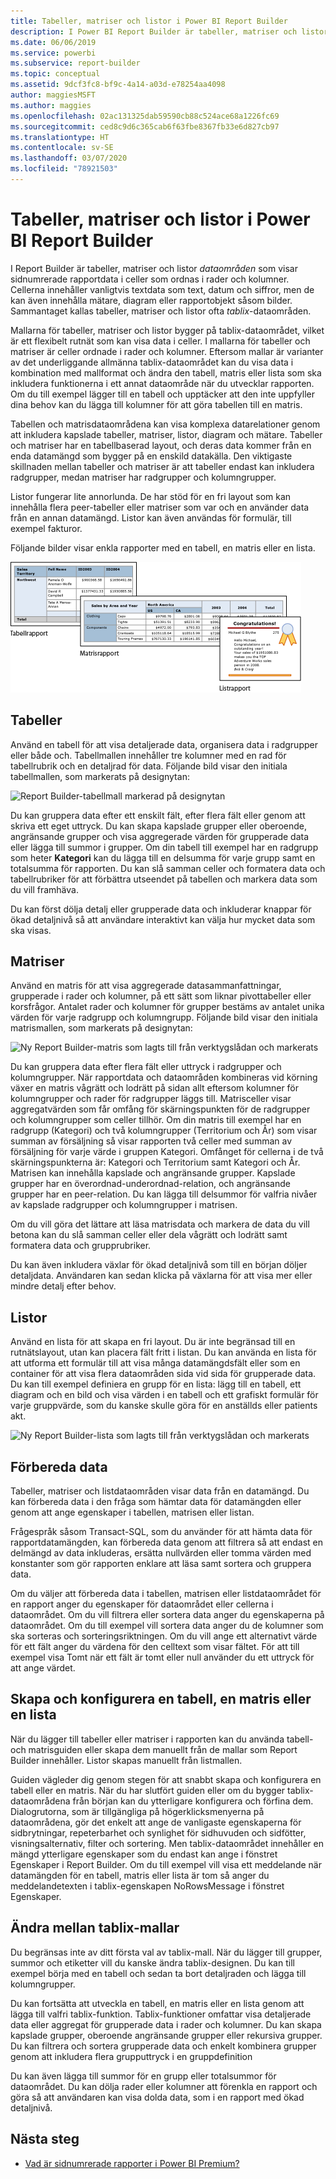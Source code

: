 ```yaml
---
title: Tabeller, matriser och listor i Power BI Report Builder
description: I Power BI Report Builder är tabeller, matriser och listor dataområden som visar sidnumrerade rapportdata i celler som ordnas i rader och kolumner.
ms.date: 06/06/2019
ms.service: powerbi
ms.subservice: report-builder
ms.topic: conceptual
ms.assetid: 9dcf3fc8-bf9c-4a14-a03d-e78254aa4098
author: maggiesMSFT
ms.author: maggies
ms.openlocfilehash: 02ac131325dab59590cb88c524ace68a1226fc69
ms.sourcegitcommit: ced8c9d6c365cab6f63fbe8367fb33e6d827cb97
ms.translationtype: HT
ms.contentlocale: sv-SE
ms.lasthandoff: 03/07/2020
ms.locfileid: "78921503"
---
```

# <a name="tables-matrixes-and-lists-in-power-bi-report-builder"></a>Tabeller, matriser och listor i Power BI Report Builder
 I Report Builder är tabeller, matriser och listor *dataområden* som visar sidnumrerade rapportdata i celler som ordnas i rader och kolumner. Cellerna innehåller vanligtvis textdata som text, datum och siffror, men de kan även innehålla mätare, diagram eller rapportobjekt såsom bilder. Sammantaget kallas tabeller, matriser och listor ofta *tablix*-dataområden.  
  
 Mallarna för tabeller, matriser och listor bygger på tablix-dataområdet, vilket är ett flexibelt rutnät som kan visa data i celler. I mallarna för tabeller och matriser är celler ordnade i rader och kolumner. Eftersom mallar är varianter av det underliggande allmänna tablix-dataområdet kan du visa data i kombination med mallformat och ändra den tabell, matris eller lista som ska inkludera funktionerna i ett annat dataområde när du utvecklar rapporten. Om du till exempel lägger till en tabell och upptäcker att den inte uppfyller dina behov kan du lägga till kolumner för att göra tabellen till en matris.  
  
 Tabellen och matrisdataområdena kan visa komplexa datarelationer genom att inkludera kapslade tabeller, matriser, listor, diagram och mätare. Tabeller och matriser har en tabellbaserad layout, och deras data kommer från en enda datamängd som bygger på en enskild datakälla. Den viktigaste skillnaden mellan tabeller och matriser är att tabeller endast kan inkludera radgrupper, medan matriser har radgrupper och kolumngrupper.  
  
 Listor fungerar lite annorlunda. De har stöd för en fri layout som kan innehålla flera peer-tabeller eller matriser som var och en använder data från en annan datamängd. Listor kan även användas för formulär, till exempel fakturor.  
  
 Följande bilder visar enkla rapporter med en tabell, en matris eller en lista.  

![Tabell, matris och lista för Report Builder](media/report-builder-tables-matrices-lists/report-builder-table-matrix-list.png)
  
##  <a name="Table"></a> Tabeller  
 Använd en tabell för att visa detaljerade data, organisera data i radgrupper eller både och. Tabellmallen innehåller tre kolumner med en rad för tabellrubrik och en detaljrad för data. Följande bild visar den initiala tabellmallen, som markerats på designytan:  

![Report Builder-tabellmall markerad på designytan](media/report-builder-tables-matrices-lists/report-builder-new-table.png)
  
 Du kan gruppera data efter ett enskilt fält, efter flera fält eller genom att skriva ett eget uttryck. Du kan skapa kapslade grupper eller oberoende, angränsande grupper och visa aggregerade värden för grupperade data eller lägga till summor i grupper. Om din tabell till exempel har en radgrupp som heter **Kategori** kan du lägga till en delsumma för varje grupp samt en totalsumma för rapporten. Du kan slå samman celler och formatera data och tabellrubriker för att förbättra utseendet på tabellen och markera data som du vill framhäva.  
  
 Du kan först dölja detalj eller grupperade data och inkluderar knappar för ökad detaljnivå så att användare interaktivt kan välja hur mycket data som ska visas.  
  
##  <a name="Matrix"></a> Matriser  
 Använd en matris för att visa aggregerade datasammanfattningar, grupperade i rader och kolumner, på ett sätt som liknar pivottabeller eller korsfrågor. Antalet rader och kolumner för grupper bestäms av antalet unika värden för varje radgrupp och kolumngrupp. Följande bild visar den initiala matrismallen, som markerats på designytan:  

![Ny Report Builder-matris som lagts till från verktygslådan och markerats](media/report-builder-tables-matrices-lists/report-builder-new-matrix.png)
 
 Du kan gruppera data efter flera fält eller uttryck i radgrupper och kolumngrupper. När rapportdata och dataområden kombineras vid körning växer en matris vågrätt och lodrätt på sidan allt eftersom kolumner för kolumngrupper och rader för radgrupper läggs till. Matrisceller visar aggregatvärden som får omfång för skärningspunkten för de radgrupper och kolumngrupper som celler tillhör. Om din matris till exempel har en radgrupp (Kategori) och två kolumngrupper (Territorium och År) som visar summan av försäljning så visar rapporten två celler med summan av försäljning för varje värde i gruppen Kategori. Omfånget för cellerna i de två skärningspunkterna är: Kategori och Territorium samt Kategori och År. Matrisen kan innehålla kapslade och angränsande grupper. Kapslade grupper har en överordnad-underordnad-relation, och angränsande grupper har en peer-relation. Du kan lägga till delsummor för valfria nivåer av kapslade radgrupper och kolumngrupper i matrisen.  
  
 Om du vill göra det lättare att läsa matrisdata och markera de data du vill betona kan du slå samman celler eller dela vågrätt och lodrätt samt formatera data och grupprubriker.  
  
 Du kan även inkludera växlar för ökad detaljnivå som till en början döljer detaljdata. Användaren kan sedan klicka på växlarna för att visa mer eller mindre detalj efter behov.  
  
##  <a name="List"></a> Listor  
 Använd en lista för att skapa en fri layout. Du är inte begränsad till en rutnätslayout, utan kan placera fält fritt i listan. Du kan använda en lista för att utforma ett formulär till att visa många datamängdsfält eller som en container för att visa flera dataområden sida vid sida för grupperade data. Du kan till exempel definiera en grupp för en lista: lägg till en tabell, ett diagram och en bild och visa värden i en tabell och ett grafiskt formulär för varje gruppvärde, som du kanske skulle göra för en anställds eller patients akt.  

![Ny Report Builder-lista som lagts till från verktygslådan och markerats](media/report-builder-tables-matrices-lists/report-builder-new-list.png)
  
##  <a name="PreparingData"></a> Förbereda data  
 Tabeller, matriser och listdataområden visar data från en datamängd. Du kan förbereda data i den fråga som hämtar data för datamängden eller genom att ange egenskaper i tabellen, matrisen eller listan.  
  
 Frågespråk såsom Transact-SQL, som du använder för att hämta data för rapportdatamängden, kan förbereda data genom att filtrera så att endast en delmängd av data inkluderas, ersätta nullvärden eller tomma värden med konstanter som gör rapporten enklare att läsa samt sortera och gruppera data.  
  
 Om du väljer att förbereda data i tabellen, matrisen eller listdataområdet för en rapport anger du egenskaper för dataområdet eller cellerna i dataområdet. Om du vill filtrera eller sortera data anger du egenskaperna på dataområdet. Om du till exempel vill sortera data anger du de kolumner som ska sorteras och sorteringsriktningen. Om du vill ange ett alternativt värde för ett fält anger du värdena för den celltext som visar fältet. För att till exempel visa Tomt när ett fält är tomt eller null använder du ett uttryck för att ange värdet.  
  
##  <a name="BuildingConfiguringTableMatrixList"></a> Skapa och konfigurera en tabell, en matris eller en lista  
 När du lägger till tabeller eller matriser i rapporten kan du använda tabell- och matrisguiden eller skapa dem manuellt från de mallar som Report Builder innehåller. Listor skapas manuellt från listmallen.  
  
 Guiden vägleder dig genom stegen för att snabbt skapa och konfigurera en tabell eller en matris. När du har slutfört guiden eller om du bygger tablix-dataområdena från början kan du ytterligare konfigurera och förfina dem. Dialogrutorna, som är tillgängliga på högerklicksmenyerna på dataområdena, gör det enkelt att ange de vanligaste egenskaperna för sidbrytningar, repeterbarhet och synlighet för sidhuvuden och sidfötter, visningsalternativ, filter och sortering. Men tablix-dataområdet innehåller en mängd ytterligare egenskaper som du endast kan ange i fönstret Egenskaper i Report Builder. Om du till exempel vill visa ett meddelande när datamängden för en tabell, matris eller lista är tom så anger du meddelandetexten i tablix-egenskapen NoRowsMessage i fönstret Egenskaper.  
  
##  <a name="ChangingBetweenTablixTemplates"></a> Ändra mellan tablix-mallar  
 Du begränsas inte av ditt första val av tablix-mall. När du lägger till grupper, summor och etiketter vill du kanske ändra tablix-designen. Du kan till exempel börja med en tabell och sedan ta bort detaljraden och lägga till kolumngrupper.  
  
 Du kan fortsätta att utveckla en tabell, en matris eller en lista genom att lägga till valfri tablix-funktion. Tablix-funktioner omfattar visa detaljerade data eller aggregat för grupperade data i rader och kolumner. Du kan skapa kapslade grupper, oberoende angränsande grupper eller rekursiva grupper. Du kan filtrera och sortera grupperade data och enkelt kombinera grupper genom att inkludera flera grupputtryck i en gruppdefinition  
  
 Du kan även lägga till summor för en grupp eller totalsummor för dataområdet. Du kan dölja rader eller kolumner att förenkla en rapport och göra så att användaren kan visa dolda data, som i en rapport med ökad detaljnivå. 

## <a name="next-steps"></a>Nästa steg

- [Vad är sidnumrerade rapporter i Power BI Premium?](paginated-reports-report-builder-power-bi.md)
